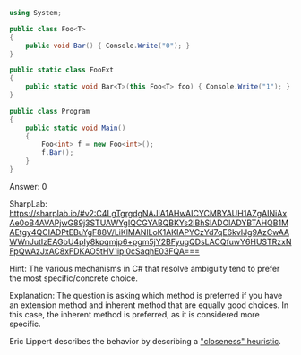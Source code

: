 ```cs
using System;

public class Foo<T>
{
    public void Bar() { Console.Write("0"); }
}

public static class FooExt
{
    public static void Bar<T>(this Foo<T> foo) { Console.Write("1"); }
}

public class Program
{
    public static void Main()
    {
        Foo<int> f = new Foo<int>();
        f.Bar();
    }
}
```

Answer: 0

SharpLab: https://sharplab.io/#v2:C4LgTgrgdgNAJiA1AHwAICYCMBYAUH1AZgAINiAxAe0oB4AVAPjwG89j3STUAWYgIQCGYABQBKYs2IBhSlADOlADYBTAHQB1MAEtgy4QCIADPtEBuYgF88V/LiKlMANlLoK1AKIAPYCzYd7qE6kvIJg9AzCwAAWWnJutIzEAGbU4pIy8kpqmjp6+pgm5jY2BFyugQDsLACQfuwY6HUSTRzxNFpQwAzJxAC8xFDKAO5tHV1ipi0cSaqhE03FQA===

Hint:
The various mechanisms in C# that resolve ambiguity tend to prefer the most specific/concrete choice.

Explanation:
The question is asking which method is preferred if you have an extension method and inherent method that are equally good choices. In this case, the inherent method is preferred, as it is considered more specific. 

Eric Lippert describes the behavior by describing a <a href="https://ericlippert.com/2013/12/23/closer-is-better/">"closeness" heuristic</a>.